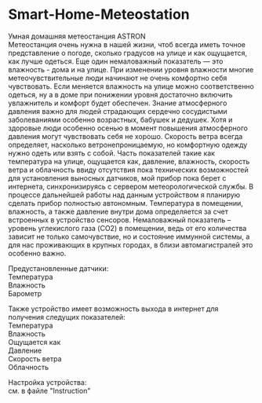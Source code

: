 # Smart-Home-Meteostation
Умная домашняя метеостанция ASTRON                                                                                                                    
Метеостанция очень нужна в нашей жизни, чтоб всегда иметь точное представление о погоде, сколько градусов на улице и как ощущается, как лучше одеться.
Еще один немаловажный показатель — это влажность - дома и на улице. При изменении уровня влажности многие метеочувствительные люди начинают не очень комфортно себя чувствовать. Если меняется влажность на улице можно соответственно одеться, ну а в доме при понижении уровня достаточно включить увлажнитель и комфорт будет обеспечен.
Знание атмосферного давления важно для людей страдающих сердечно сосудистыми заболеваниями особенно возрастных, бабушек и дедушек. Хотя и здоровые люди особенно осенью в момент повышения атмосферного давления могут чувствовать себя не хорошо.
Скорость ветра всегда определяет, насколько ветронепроницаемую, но комфортную одежду нужно одеть или взять с собой.
Часть показателей такие как температура на улице, ощущается как, давление, влажность, скорость ветра и облачность ввиду отсутствия пока технических возможностей для установления выносных датчиков, мой прибор пока берет с интернета, синхронизируясь с сервером метеорологической службы. В процессе дальнейшей работы над данным устройством я планирую сделать прибор полностью автономным.
Температура в помещении, влажность, а также давление внутри дома определяется за счет встроенных в устройство сенсоров.
Немаловажный показатель – уровень углекислого газа (CO2) в помещении, ведь от его количества зависит не только самочувствие, но и состояние иммунной системы, а для нас проживающих в крупных городах, в близи автомагистралей это особенно важно.                                                                          
                                                                                                                                                          
Предустановленные датчики:                                                                                               
Температура                                                                                                                       
Влажность                                                                     
Барометр  
                                                                              
Также устройство имеет возможность выхода в интернет для получения следущих показателей:                                                                         
Температура                                                                                                                            
Влажность                                                                                                     
Ощущается как                                                                                                       
Давление                                                                                                      
Скорость ветра                                                                             
Облачность                                                                                                  
                                                                                                  
Настройка устройства:                                                                                                                                                                                  
см. в файле "Instruction"  
